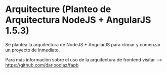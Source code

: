 # Arquitecture (Planteo de Arquitectura NodeJS + AngularJS 1.5.3)
Se plantea la arquitectura de NodeJS + AngularJS para clonar y comenzar un proyecto de inmediato.

Para más información sobre el uso de la arquitectura de frontend visitar --> https://github.com/darioodiaz/fapb